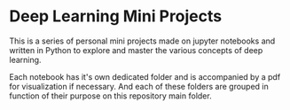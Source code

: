 # Deep Learning Mini Projects

This is a series of personal mini projects made on jupyter notebooks and written in Python to explore and master the various concepts of deep learning.

Each notebook has it's own dedicated folder and is accompanied by a pdf for visualization if necessary. And each of these folders are grouped in function of their purpose on this repository main folder.
